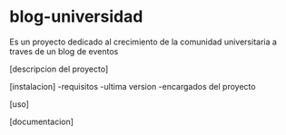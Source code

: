 # blog-universidad
Es un proyecto dedicado al crecimiento de la comunidad universitaria a traves de un blog de eventos

[descripcion del proyecto]

[instalacion]
-requisitos
-ultima version
-encargados del proyecto

[uso]

[documentacion]
